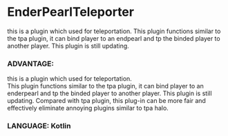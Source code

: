 # EnderPearlTeleporter
this is a plugin which used for teleportation. This plugin functions similar to the tpa plugin, it can bind player to an endpearl and tp the binded player to another player. This plugin is still updating.<br>

### ADVANTAGE:<br>
this is a plugin which used for teleportation. <br>
This plugin functions similar to the tpa plugin, it can bind player to an enderpearl and tp the binded player to another player. This plugin is still updating.
Compared with tpa plugin, this plug-in can be more fair and effectively eliminate annoying plugins similar to tpa halo.<br>
### LANGUAGE: Kotlin
